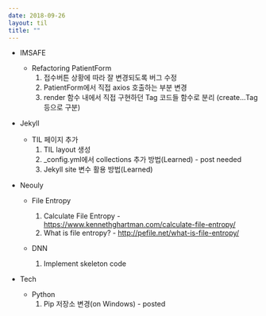 ```yaml
---
date: 2018-09-26
layout: til
title: ""
---
```

  
* IMSAFE
  * Refactoring PatientForm
    1. 접수버튼 상황에 따라 잘 변경되도록 버그 수정
    2. PatientForm에서 직접 axios 호출하는 부분 변경
    3. render 함수 내에서 직접 구현하던 Tag 코드들 함수로 분리 (create...Tag 등으로 구분)  

* Jekyll
  * TIL 페이지 추가
    1. TIL layout 생성
    2. \_config.yml에서 collections 추가 방법(Learned) - post needed
    3. Jekyll site 변수 활용 방법(Learned)

* Neouly
  * File Entropy
  	1. Calculate File Entropy - https://www.kennethghartman.com/calculate-file-entropy/
  	2. What is file entropy? - http://pefile.net/what-is-file-entropy/
  
  * DNN
  	1. Implement skeleton code

* Tech
  * Python
    1. Pip 저장소 변경(on Windows) - posted

